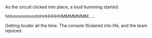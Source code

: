 As the circuit clicked into place, a loud humming started.

hhhmmmmmmhhhHHHHHHMMMMMMM.....

Getting louder all the time.
The console flickered into life, and the team rejoiced.
